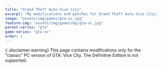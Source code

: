 ```yaml
---
title: "Grand Theft Auto Vice City"
excerpt: "My modifications and patches for Grand Theft Auto Vice City: SilentPatch, GInput, VBDec and more."
image: "assets/img/games/gta-vc.jpg"
feature-img: "assets/img/games/bg/gta-vc.jpg"
parent-series: "gta"
game-series: "gta-vc"
order: 1
---
```

{:.disclaimer.warning}
This page contains modifications only for the "classic" PC version of GTA: Vice City. The Definitive Edition is not supported.
